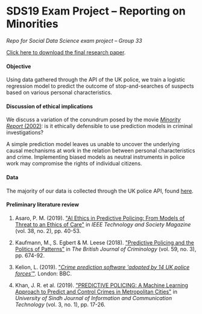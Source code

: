 # SDS19 Exam Project – Reporting on Minorities

*Repo for Social Data Science exam project – Group 33*

[Click here to download the final research paper](https://github.com/mathiasbruun/SDS19-Exam-Project/raw/master/Reporting%20on%20Minorities%20–%20Final.pdf).

#### Objective
Using data gathered through the API of the UK police, we train a logistic regression model to predict the outcome of stop-and-searches of suspects based on various personal characteristics.

#### Discussion of ethical implications
We discuss a variation of the conundrum posed by the movie [*Minority Report* (2002)](https://www.imdb.com/title/tt0181689/): is it ethically defensible to use prediction models in criminal investigations?

A simple prediction model leaves us unable to uncover the underlying causal mechanisms at work in the relation between personal characteristics and crime. Implementing biased models as neutral instruments in police work may compromise the rights of individual citizens.

#### Data
The majority of our data is collected through the UK police API, found [here](https://data.police.uk).

#### Preliminary literature review
1. Asaro, P. M. (2019). ["AI Ethics in Predictive Policing: From Models of Threat to an Ethics of Care"](https://ieeexplore-ieee-org.ep.fjernadgang.kb.dk/document/8733937) in *IEEE Technology and Society Magazine* (vol. 38, no. 2), pp. 40-53.

2. Kaufmann, M., S. Egbert & M. Leese (2018). ["Predictive Policing and the Politics of Patterns"](https://academic-oup-com.ep.fjernadgang.kb.dk/bjc/article/59/3/674/5233371) in *The British Journal of Criminology* (vol. 59, no. 3), pp. 674-92.

3. Kelion, L. (2019). ["*Crime prediction software 'adopted by 14 UK police forces'*"](https://www.bbc.com/news/technology-47118229). London: BBC.

4. Khan, J. R. et al. (2019). ["PREDICTIVE POLICING: A Machine Learning Approach to Predict and Control Crimes in Metropolitan Cities"](https://doaj.org/article/0f8abfec63aa4bb6b6c296a894f39c71) in *University of Sindh Journal of Information and Communication Technology* (vol. 3, no. 1), pp. 17-26.
